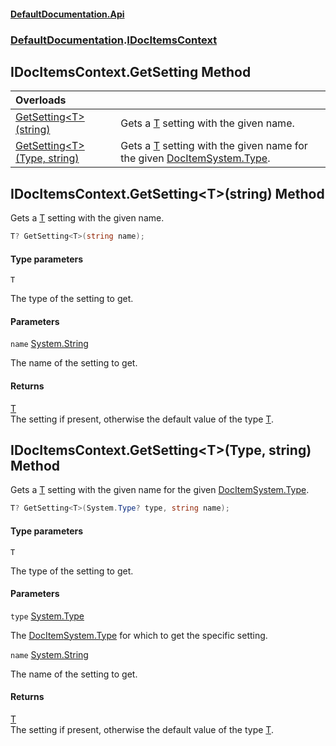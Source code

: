 #### [DefaultDocumentation\.Api](../../index.md 'index')
### [DefaultDocumentation](../../index.md#DefaultDocumentation 'DefaultDocumentation').[IDocItemsContext](index.md 'DefaultDocumentation\.IDocItemsContext')

## IDocItemsContext\.GetSetting Method

| Overloads | |
| :--- | :--- |
| [GetSetting&lt;T&gt;\(string\)](DefaultDocumentation/IDocItemsContext/GetSetting.md#DefaultDocumentation.IDocItemsContext.GetSetting_T_(string) 'DefaultDocumentation\.IDocItemsContext\.GetSetting\<T\>\(string\)') | Gets a [T](index.md#DefaultDocumentation.IDocItemsContext.GetSetting_T_(string).T 'DefaultDocumentation\.IDocItemsContext\.GetSetting\<T\>\(string\)\.T') setting with the given name\. |
| [GetSetting&lt;T&gt;\(Type, string\)](DefaultDocumentation/IDocItemsContext/GetSetting.md#DefaultDocumentation.IDocItemsContext.GetSetting_T_(System.Type,string) 'DefaultDocumentation\.IDocItemsContext\.GetSetting\<T\>\(System\.Type, string\)') | Gets a [T](index.md#DefaultDocumentation.IDocItemsContext.GetSetting_T_(System.Type,string).T 'DefaultDocumentation\.IDocItemsContext\.GetSetting\<T\>\(System\.Type, string\)\.T') setting with the given name for the given [DocItem](../Models/DocItem/index.md 'DefaultDocumentation\.Models\.DocItem')[System\.Type](https://docs.microsoft.com/en-us/dotnet/api/System.Type 'System\.Type')\. |

<a name='DefaultDocumentation.IDocItemsContext.GetSetting_T_(string)'></a>

## IDocItemsContext\.GetSetting\<T\>\(string\) Method

Gets a [T](index.md#DefaultDocumentation.IDocItemsContext.GetSetting_T_(string).T 'DefaultDocumentation\.IDocItemsContext\.GetSetting\<T\>\(string\)\.T') setting with the given name\.

```csharp
T? GetSetting<T>(string name);
```
#### Type parameters

<a name='DefaultDocumentation.IDocItemsContext.GetSetting_T_(string).T'></a>

`T`

The type of the setting to get\.
#### Parameters

<a name='DefaultDocumentation.IDocItemsContext.GetSetting_T_(string).name'></a>

`name` [System\.String](https://docs.microsoft.com/en-us/dotnet/api/System.String 'System\.String')

The name of the setting to get\.

#### Returns
[T](index.md#DefaultDocumentation.IDocItemsContext.GetSetting_T_(string).T 'DefaultDocumentation\.IDocItemsContext\.GetSetting\<T\>\(string\)\.T')  
The setting if present, otherwise the default value of the type [T](index.md#DefaultDocumentation.IDocItemsContext.GetSetting_T_(string).T 'DefaultDocumentation\.IDocItemsContext\.GetSetting\<T\>\(string\)\.T')\.

<a name='DefaultDocumentation.IDocItemsContext.GetSetting_T_(System.Type,string)'></a>

## IDocItemsContext\.GetSetting\<T\>\(Type, string\) Method

Gets a [T](index.md#DefaultDocumentation.IDocItemsContext.GetSetting_T_(System.Type,string).T 'DefaultDocumentation\.IDocItemsContext\.GetSetting\<T\>\(System\.Type, string\)\.T') setting with the given name for the given [DocItem](../Models/DocItem/index.md 'DefaultDocumentation\.Models\.DocItem')[System\.Type](https://docs.microsoft.com/en-us/dotnet/api/System.Type 'System\.Type')\.

```csharp
T? GetSetting<T>(System.Type? type, string name);
```
#### Type parameters

<a name='DefaultDocumentation.IDocItemsContext.GetSetting_T_(System.Type,string).T'></a>

`T`

The type of the setting to get\.
#### Parameters

<a name='DefaultDocumentation.IDocItemsContext.GetSetting_T_(System.Type,string).type'></a>

`type` [System\.Type](https://docs.microsoft.com/en-us/dotnet/api/System.Type 'System\.Type')

The [DocItem](../Models/DocItem/index.md 'DefaultDocumentation\.Models\.DocItem')[System\.Type](https://docs.microsoft.com/en-us/dotnet/api/System.Type 'System\.Type') for which to get the specific setting\.

<a name='DefaultDocumentation.IDocItemsContext.GetSetting_T_(System.Type,string).name'></a>

`name` [System\.String](https://docs.microsoft.com/en-us/dotnet/api/System.String 'System\.String')

The name of the setting to get\.

#### Returns
[T](index.md#DefaultDocumentation.IDocItemsContext.GetSetting_T_(System.Type,string).T 'DefaultDocumentation\.IDocItemsContext\.GetSetting\<T\>\(System\.Type, string\)\.T')  
The setting if present, otherwise the default value of the type [T](index.md#DefaultDocumentation.IDocItemsContext.GetSetting_T_(System.Type,string).T 'DefaultDocumentation\.IDocItemsContext\.GetSetting\<T\>\(System\.Type, string\)\.T')\.